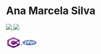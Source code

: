 # Ana Marcela Silva
 
 <div>
  <a href="https://github.com/AnaMarcelaSilva">
  <img height="180em" src="https://github-readme-stats.vercel.app/api?username=AnaMarcelaSilva&show_icons=true&theme=dark&include_all_commits=true&count_private=true"/>
  <img height="180em" src="https://github-readme-stats.vercel.app/api/top-langs/?username=AnaMarcelaSilva&layout=compact&langs_count=7&theme=dark"/>
</div>
  
<div style="display: inline_block"><br>
  <img align="center"  height="30" width="40" src="https://github.com/devicons/devicon/blob/master/icons/csharp/csharp-original.svg">
  <img align="center" alt="Ana-PHP" height="30" width="40" src="https://github.com/devicons/devicon/blob/master/icons/php/php-plain.svg">
 
</div>

